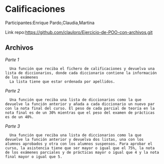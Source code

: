 # Calificaciones
Participantes:Enrique Pardo,Claudia,Martina

Link repo:https://github.com/clauloro/Ejercicio-de-POO-con-archivos.git
  
## Archivos
 <em>Parte 1</em>
 
      Una función que reciba el fichero de calificaciones y devuelva una lista de diccionarios, donde cada diccionario contiene la información de los exámenes          
      La lista tiene que estar ordenada por apellidos.
        

    
 <em>Parte 2</em>
 
      Una función que reciba una lista de diccionarios como la que devuelve la función anterior y añada a cada diccionario un nuevo par con la nota final del curso. El peso de cada parcial de teoría en la nota final es de un 30% mientras que el peso del examen de prácticas es de un 40%.
      
   
      
 <em>Parte 3</em>
 
      Una función que reciba una lista de diccionarios como la que devuelve la función anterior y devuelva dos listas, una con los alumnos aprobados y otra con los alumnos suspensos. Para aprobar el curso, la asistencia tiene que ser mayor o igual que el 75%, la nota de los exámenes parciales y de prácticas mayor o igual que 4 y la nota final mayor o igual que 5.
